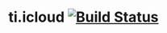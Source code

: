 ti.icloud  [![Build Status](https://magnum.travis-ci.com/appcelerator-modules/ti.icloud.svg?token=C6poLybMz9ERuFX5KZsz&branch=master)](https://magnum.travis-ci.com/appcelerator-modules/ti.icloud)
============
